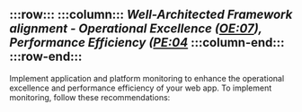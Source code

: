 :::row:::
    :::column:::
        *Well-Architected Framework alignment - Operational Excellence ([OE:07](/azure/well-architected/operational-excellence/observability)), Performance Efficiency ([PE:04](/azure/well-architected/performance-efficiency/collect-performance-data)*
    :::column-end:::
:::row-end:::
---

Implement application and platform monitoring to enhance the operational excellence and performance efficiency of your web app. To implement monitoring, follow these recommendations: